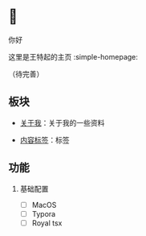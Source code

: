 # 👋

你好

这里是王特起的主页 :simple-homepage:

（待完善）

## 板块

- [关于我](ME/index.md)：关于我的一些资料

- [内容标签](assets/tags.md)：标签

## 功能

1. 基础配置

	- [ ] MacOS
	- [ ] Typora
	- [ ] Royal tsx